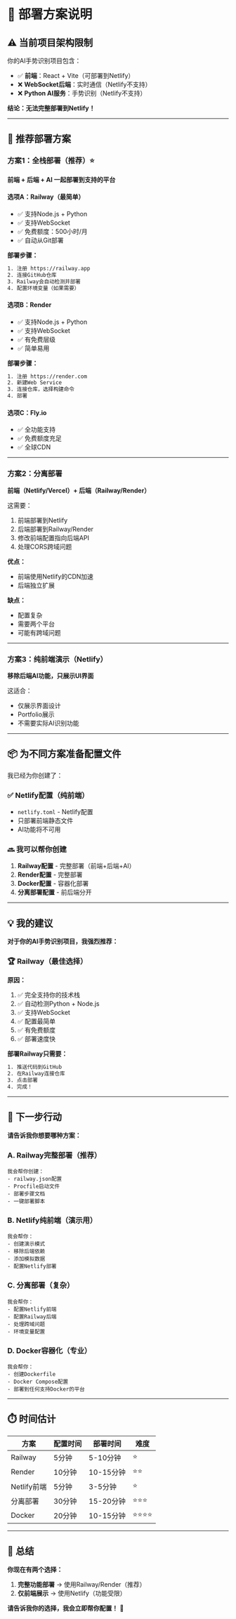 # 🚀 部署方案说明

## ⚠️ 当前项目架构限制

你的AI手势识别项目包含：
- ✅ **前端**：React + Vite（可部署到Netlify）
- ❌ **WebSocket后端**：实时通信（Netlify不支持）
- ❌ **Python AI服务**：手势识别（Netlify不支持）

**结论：无法完整部署到Netlify！**

---

## 🎯 推荐部署方案

### 方案1：全栈部署（推荐）⭐

**前端 + 后端 + AI 一起部署到支持的平台**

#### 选项A：Railway（最简单）
- ✅ 支持Node.js + Python
- ✅ 支持WebSocket
- ✅ 免费额度：500小时/月
- ✅ 自动从Git部署

**部署步骤：**
```bash
1. 注册 https://railway.app
2. 连接GitHub仓库
3. Railway会自动检测并部署
4. 配置环境变量（如果需要）
```

#### 选项B：Render
- ✅ 支持Node.js + Python
- ✅ 支持WebSocket
- ✅ 有免费层级
- ✅ 简单易用

**部署步骤：**
```bash
1. 注册 https://render.com
2. 新建Web Service
3. 连接仓库，选择构建命令
4. 部署
```

#### 选项C：Fly.io
- ✅ 全功能支持
- ✅ 免费额度充足
- ✅ 全球CDN

---

### 方案2：分离部署

**前端（Netlify/Vercel）+ 后端（Railway/Render）**

这需要：
1. 前端部署到Netlify
2. 后端部署到Railway/Render
3. 修改前端配置指向后端API
4. 处理CORS跨域问题

**优点：**
- 前端使用Netlify的CDN加速
- 后端独立扩展

**缺点：**
- 配置复杂
- 需要两个平台
- 可能有跨域问题

---

### 方案3：纯前端演示（Netlify）

**移除后端AI功能，只展示UI界面**

这适合：
- 仅展示界面设计
- Portfolio展示
- 不需要实际AI识别功能

---

## 📦 为不同方案准备配置文件

我已经为你创建了：

### ✅ Netlify配置（纯前端）
- `netlify.toml` - Netlify配置
- 只部署前端静态文件
- AI功能将不可用

### 🔜 我可以帮你创建

1. **Railway配置** - 完整部署（前端+后端+AI）
2. **Render配置** - 完整部署
3. **Docker配置** - 容器化部署
4. **分离部署配置** - 前后端分开

---

## 💡 我的建议

**对于你的AI手势识别项目，我强烈推荐：**

### 🏆 Railway（最佳选择）

**原因：**
1. ✅ 完全支持你的技术栈
2. ✅ 自动检测Python + Node.js
3. ✅ 支持WebSocket
4. ✅ 配置最简单
5. ✅ 有免费额度
6. ✅ 部署速度快

**部署Railway只需要：**
```bash
1. 推送代码到GitHub
2. 在Railway连接仓库
3. 点击部署
4. 完成！
```

---

## 🚀 下一步行动

**请告诉我你想要哪种方案：**

### A. Railway完整部署（推荐）
```
我会帮你创建：
- railway.json配置
- Procfile启动文件
- 部署步骤文档
- 一键部署脚本
```

### B. Netlify纯前端（演示用）
```
我会帮你：
- 创建演示模式
- 移除后端依赖
- 添加模拟数据
- 配置Netlify部署
```

### C. 分离部署（复杂）
```
我会帮你：
- 配置Netlify前端
- 配置Railway后端
- 处理跨域问题
- 环境变量配置
```

### D. Docker容器化（专业）
```
我会帮你：
- 创建Dockerfile
- Docker Compose配置
- 部署到任何支持Docker的平台
```

---

## ⏱️ 时间估计

| 方案 | 配置时间 | 部署时间 | 难度 |
|------|---------|---------|------|
| Railway | 5分钟 | 5-10分钟 | ⭐ |
| Render | 10分钟 | 10-15分钟 | ⭐⭐ |
| Netlify前端 | 5分钟 | 3-5分钟 | ⭐ |
| 分离部署 | 30分钟 | 15-20分钟 | ⭐⭐⭐ |
| Docker | 20分钟 | 10-15分钟 | ⭐⭐⭐⭐ |

---

## 📝 总结

**你现在有两个选择：**

1. **完整功能部署** → 使用Railway/Render（推荐）
2. **仅前端展示** → 使用Netlify（功能受限）

**请告诉我你的选择，我会立即帮你配置！** 🚀

